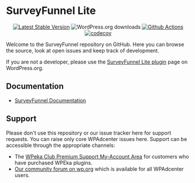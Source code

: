 # SurveyFunnel Lite #

<p align="center">
<a href="https://wordpress.org/plugins/surveyfunnel-lite/"><img src="https://img.shields.io/wordpress/plugin/v/surveyfunnel-lite" alt="Latest Stable Version"></a>
<img src="https://img.shields.io/wordpress/plugin/dt/surveyfunnel-lite" alt="WordPress.org downloads">
<a href="https://github.com/wpeka/surveyfunnel-lite/actions/workflows/pr-code-coverage.yml"><img src="https://github.com/wpeka/surveyfunnel-lite/actions/workflows/pr-code-coverage.yml/badge.svg" alt="Github Actions"></a>
<a href="https://codecov.io/gh/wpeka/surveyfunnel-lite"><img src="https://codecov.io/gh/wpeka/surveyfunnel-lite/branch/master/graph/badge.svg?token=0CWSQHMJ40" alt="codecov"></a>
</p>

Welcome to the SurveyFunnel repository on GitHub. Here you can browse the source, look at open issues and keep track of development.

If you are not a developer, please use the [SurveyFunnel Lite plugin](https://wordpress.org/plugins/surveyfunnel-lite/) page on WordPress.org.

## Documentation
* [SurveyFunnel Documentation](https://docs.wpeka.com/survey-funnel/)

## Support
Please don't use this repository or our issue tracker here for support requests. You can raise only core WPAdcenter issues here. Support can be accessible through the appropriate channels:
* The [WPeka Club Premium Support My-Account Area](https://club.wpeka.com/my-account/) for customers who have purchased WPEka plugins.
* [Our community forum on wp.org](https://wordpress.org/support/plugin/surveyfunnel-lite/) which is available for all WPAdcenter users.
